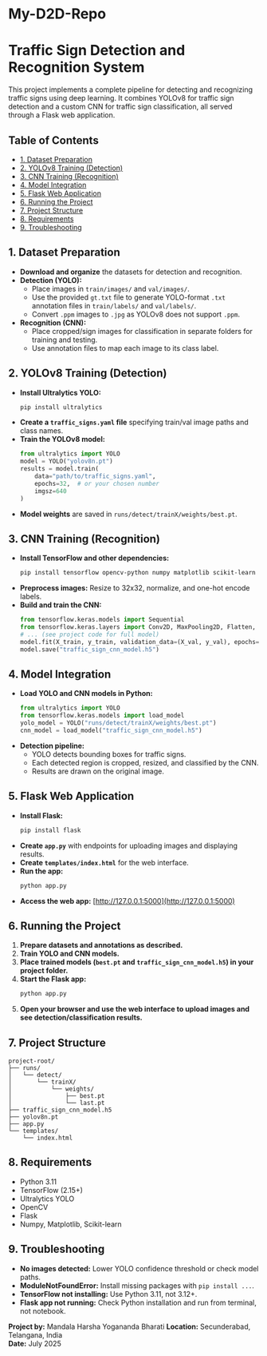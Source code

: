 # My-D2D-Repo
# Traffic Sign Detection and Recognition System

This project implements a complete pipeline for detecting and recognizing traffic signs using deep learning. It combines YOLOv8 for traffic sign detection and a custom CNN for traffic sign classification, all served through a Flask web application.

## Table of Contents

- [1. Dataset Preparation](#1-dataset-preparation)
- [2. YOLOv8 Training (Detection)](#2-yolov8-training-detection)
- [3. CNN Training (Recognition)](#3-cnn-training-recognition)
- [4. Model Integration](#4-model-integration)
- [5. Flask Web Application](#5-flask-web-application)
- [6. Running the Project](#6-running-the-project)
- [7. Project Structure](#7-project-structure)
- [8. Requirements](#8-requirements)
- [9. Troubleshooting](#9-troubleshooting)

## 1. Dataset Preparation

- **Download and organize** the datasets for detection and recognition.
- **Detection (YOLO):**
  - Place images in `train/images/` and `val/images/`.
  - Use the provided `gt.txt` file to generate YOLO-format `.txt` annotation files in `train/labels/` and `val/labels/`.
  - Convert `.ppm` images to `.jpg` as YOLOv8 does not support `.ppm`.
- **Recognition (CNN):**
  - Place cropped/sign images for classification in separate folders for training and testing.
  - Use annotation files to map each image to its class label.

## 2. YOLOv8 Training (Detection)

- **Install Ultralytics YOLO:**
  ```bash
  pip install ultralytics
  ```
- **Create a `traffic_signs.yaml` file** specifying train/val image paths and class names.
- **Train the YOLOv8 model:**
  ```python
  from ultralytics import YOLO
  model = YOLO("yolov8n.pt")
  results = model.train(
      data="path/to/traffic_signs.yaml",
      epochs=32,  # or your chosen number
      imgsz=640
  )
  ```
- **Model weights** are saved in `runs/detect/trainX/weights/best.pt`.

## 3. CNN Training (Recognition)

- **Install TensorFlow and other dependencies:**
  ```bash
  pip install tensorflow opencv-python numpy matplotlib scikit-learn
  ```
- **Preprocess images:** Resize to 32x32, normalize, and one-hot encode labels.
- **Build and train the CNN:**
  ```python
  from tensorflow.keras.models import Sequential
  from tensorflow.keras.layers import Conv2D, MaxPooling2D, Flatten, Dense, Dropout
  # ... (see project code for full model)
  model.fit(X_train, y_train, validation_data=(X_val, y_val), epochs=20)
  model.save("traffic_sign_cnn_model.h5")
  ```

## 4. Model Integration

- **Load YOLO and CNN models in Python:**
  ```python
  from ultralytics import YOLO
  from tensorflow.keras.models import load_model
  yolo_model = YOLO("runs/detect/trainX/weights/best.pt")
  cnn_model = load_model("traffic_sign_cnn_model.h5")
  ```
- **Detection pipeline:**
  - YOLO detects bounding boxes for traffic signs.
  - Each detected region is cropped, resized, and classified by the CNN.
  - Results are drawn on the original image.

## 5. Flask Web Application

- **Install Flask:**
  ```bash
  pip install flask
  ```
- **Create `app.py`** with endpoints for uploading images and displaying results.
- **Create `templates/index.html`** for the web interface.
- **Run the app:**
  ```bash
  python app.py
  ```
- **Access the web app:** [http://127.0.0.1:5000](http://127.0.0.1:5000)

## 6. Running the Project

1. **Prepare datasets and annotations as described.**
2. **Train YOLO and CNN models.**
3. **Place trained models (`best.pt` and `traffic_sign_cnn_model.h5`) in your project folder.**
4. **Start the Flask app:**
   ```bash
   python app.py
   ```
5. **Open your browser and use the web interface to upload images and see detection/classification results.**

## 7. Project Structure

```
project-root/
├── runs/
│   └── detect/
│       └── trainX/
│           └── weights/
│               ├── best.pt
│               └── last.pt
├── traffic_sign_cnn_model.h5
├── yolov8n.pt
├── app.py
└── templates/
    └── index.html
```

## 8. Requirements

- Python 3.11
- TensorFlow (2.15+)
- Ultralytics YOLO
- OpenCV
- Flask
- Numpy, Matplotlib, Scikit-learn

## 9. Troubleshooting

- **No images detected:** Lower YOLO confidence threshold or check model paths.
- **ModuleNotFoundError:** Install missing packages with `pip install ...`.
- **TensorFlow not installing:** Use Python 3.11, not 3.12+.
- **Flask app not running:** Check Python installation and run from terminal, not notebook.

**Project by:** Mandala Harsha Yogananda Bharati 
**Location:** Secunderabad, Telangana, India  
**Date:** July 2025
